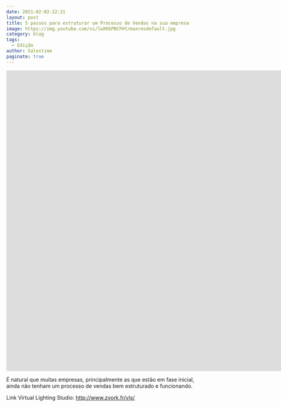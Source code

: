 ```yaml
---
date: 2021-02-02-22:21
layout: post
title: 5 passos para estruturar um Processo de Vendas na sua empresa
image: https://img.youtube.com/vi/lwXKbPNCFHY/maxresdefault.jpg
category: blog
tags:
  - Edição
author: Salestime
paginate: true
---
```


<iframe width="1903" height="800" src="https://www.youtube.com/embed/lwXKbPNCFHY" frameborder="0" allow="accelerometer; autoplay; clipboard-write; encrypted-media; gyroscope; picture-in-picture" allowfullscreen></iframe>

É natural que muitas empresas, principalmente as que estão em fase inicial, ainda não tenham um processo de vendas bem estruturado e funcionando. 

Link Virtual Lighting Studio: 
http://www.zvork.fr/vls/
